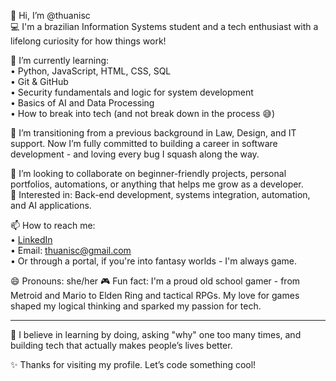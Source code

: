 👋 Hi, I’m @thuanisc  
💻 I'm a brazilian Information Systems student and a tech enthusiast with a lifelong curiosity for how things work!  

🌱 I’m currently learning:  
• Python, JavaScript, HTML, CSS, SQL  
• Git & GitHub  
• Security fundamentals and logic for system development  
• Basics of AI and Data Processing  
• How to break into tech (and not break down in the process 😅)  

🚀 I’m transitioning from a previous background in Law, Design, and IT support. Now I’m fully committed to building a career in software development - and loving every bug I squash along the way.  

🤝 I’m looking to collaborate on beginner-friendly projects, personal portfolios, automations, or anything that helps me grow as a developer.  
🎯 Interested in: Back-end development, systems integration, automation, and AI applications.  

📫 How to reach me:  
• [LinkedIn](https://www.linkedin.com/in/thuanisc/)  
• Email: thuanisc@gmail.com  
• Or through a portal, if you're into fantasy worlds - I'm always game.  

😄 Pronouns: she/her
🎮 Fun fact: I'm a proud old school gamer - from Metroid and Mario to Elden Ring and tactical RPGs. My love for games shaped my logical thinking and sparked my passion for tech.

---

🧠 I believe in learning by doing, asking "why" one too many times, and building tech that actually makes people’s lives better.

✨ Thanks for visiting my profile. Let’s code something cool!
<!---
thuanisc/thuanisc is a ✨ special ✨ repository because its `README.md` (this file) appears on your GitHub profile.
You can click the Preview link to take a look at your changes.
--->

